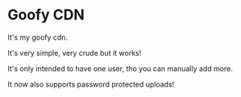 # Goofy CDN
It's my goofy cdn.

It's very simple, very crude but it works!

It's only intended to have one user, tho you can manually add more.

It now also supports password protected uploads!
